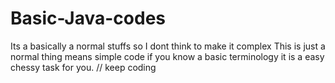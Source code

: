 # Basic-Java-codes
Its a basically a normal stuffs so I dont think to make it complex
This is just a normal thing means simple code if you know a basic terminology  it is a easy chessy task for you.
// keep coding
